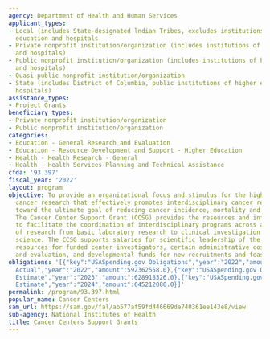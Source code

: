 ```yaml
---
agency: Department of Health and Human Services
applicant_types:
- Local (includes State-designated lndian Tribes, excludes institutions of higher
  education and hospitals
- Private nonprofit institution/organization (includes institutions of higher education
  and hospitals)
- Public nonprofit institution/organization (includes institutions of higher education
  and hospitals)
- Quasi-public nonprofit institution/organization
- State (includes District of Columbia, public institutions of higher education and
  hospitals)
assistance_types:
- Project Grants
beneficiary_types:
- Private nonprofit institution/organization
- Public nonprofit institution/organization
categories:
- Education - General Research and Evaluation
- Education - Resource Development and Support - Higher Education
- Health - Health Research - General
- Health - Health Services Planning and Technical Assistance
cfda: '93.397'
fiscal_year: '2022'
layout: program
objective: To provide an organizational focus and stimulus for the highest quality
  cancer research that effectively promotes interdisciplinary cancer research aimed
  toward the ultimate goal of reducing cancer incidence, mortality and morbidity.
  The Cancer Center Support Grant (CCSG) provides the resources and infrastructure
  to facilitate the coordination of interdisciplinary programs across a broad spectrum
  of research from basic laboratory research to clinical investigation to population
  science. The CCSG supports salaries for scientific leadership of the Center, shared
  resources for funded center investigators, certain administrative costs, planning
  and evaluation, and developmental funds for new recruitments and feasibility studies.
obligations: '[{"key":"USASpending.gov Obligations","year":"2022","amount":548868603.91},{"key":"SAM.gov
  Actual","year":"2022","amount":592362558.0},{"key":"USASpending.gov Obligations","year":"2023","amount":340327016.36},{"key":"SAM.gov
  Estimate","year":"2023","amount":628918326.0},{"key":"USASpending.gov Obligations","year":"2024","amount":0.0},{"key":"SAM.gov
  Estimate","year":"2024","amount":645212080.0}]'
permalink: /program/93.397.html
popular_name: Cancer Centers
sam_url: https://sam.gov/fal/ab577af59fd446669de740361ee143e8/view
sub-agency: National Institutes of Health
title: Cancer Centers Support Grants
---
```

